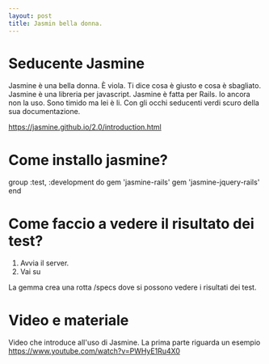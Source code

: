 ```yaml
---
layout: post
title: Jasmin bella donna.
---
```


# Seducente Jasmine

Jasmine è una bella donna. È viola. Ti dice cosa è giusto e cosa è sbagliato.
Jasmine è una libreria per javascript.
Jasmine è fatta per Rails.
Io ancora non la uso.
Sono timido ma lei è li.
Con gli occhi seducenti verdi scuro della sua documentazione.

https://jasmine.github.io/2.0/introduction.html

# Come installo jasmine?

group :test, :development do
  gem 'jasmine-rails'
  gem 'jasmine-jquery-rails'
end

# Come faccio a vedere il risultato dei test?

1. Avvia il server.
2. Vai su 

La gemma crea una rotta /specs dove si possono vedere i risultati dei test.


# Video e materiale

Video che introduce all'uso di Jasmine.
La prima parte riguarda un esempio
https://www.youtube.com/watch?v=PWHyE1Ru4X0